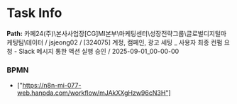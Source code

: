 # Task Info

**Path:** 카페24(주)\본사사업장\[CG]MI본부\마케팅센터\성장전략그룹\글로벌디지털마케팅팀\데이터 / jsjeong02 / [324075] 계정, 캠페인, 광고 세팅 _ 사용자 최종 컨펌 요청 - Slack 메시지 통한 액션 실행 승인 / 2025-09-01_00-00-00

### BPMN
- ["https://n8n-mi-077-web.hanpda.com/workflow/mJAkXXgHzw96cN3H"]

